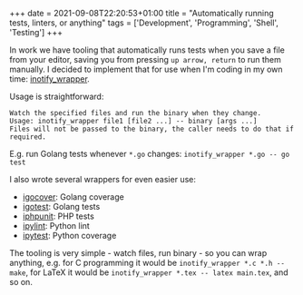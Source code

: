 +++
date = 2021-09-08T22:20:53+01:00
title = "Automatically running tests, linters, or anything"
tags = ['Development', 'Programming', 'Shell', 'Testing']
+++

In work we have tooling that automatically runs tests when you save a file from
your editor, saving you from pressing `up arrow, return` to run them manually.
I decided to implement that for use when I'm coding in my own time:
[inotify_wrapper](https://github.com/tobinjt/bin/blob/master/inotify_wrapper).

Usage is straightforward:

```
Watch the specified files and run the binary when they change.
Usage: inotify_wrapper file1 [file2 ...] -- binary [args ...]
Files will not be passed to the binary, the caller needs to do that if
required.
```

E.g. run Golang tests whenever `*.go` changes: `inotify_wrapper *.go -- go test`

I also wrote several wrappers for even easier use:

- [igocover](https://github.com/tobinjt/bin/blob/master/igocover): Golang
  coverage
- [igotest](https://github.com/tobinjt/bin/blob/master/igotest): Golang tests
- [iphpunit](https://github.com/tobinjt/bin/blob/master/iphpunit): PHP tests
- [ipylint](https://github.com/tobinjt/bin/blob/master/ipylint): Python lint
- [ipytest](https://github.com/tobinjt/bin/blob/master/ipytest): Python coverage

The tooling is very simple - watch files, run binary - so you can wrap anything,
e.g. for C programming it would be `inotify_wrapper *.c *.h -- make`, for
LaTeX it would be `inotify_wrapper *.tex -- latex main.tex`, and so on.
